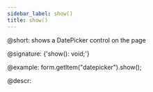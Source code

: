```yaml
---
sidebar_label: show()
title: show()
---          
```


@short: shows a DatePicker control on the page

@signature: {'show(): void;'}

@example:
form.getItem("datepicker").show();

@descr:
